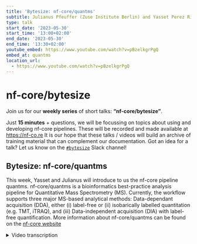 ```yaml
---
title: 'Bytesize: nf-core/quantms'
subtitle: Julianus Pfeuffer (Zuse Institute Berlin) and Yasset Perez Riverol (EMBL-EBI)
type: talk
start_date: '2023-05-30'
start_time: '13:00+02:00'
end_date: '2023-05-30'
end_time: '13:30+02:00'
youtube_embed: https://www.youtube.com/watch?v=pBzelkgrPgQ
embed_at: quantms
location_url:
  - https://www.youtube.com/watch?v=pBzelkgrPgQ
---
```


# nf-core/bytesize

Join us for our **weekly series** of short talks: **“nf-core/bytesize”**.

Just **15 minutes** + questions, we will be focussing on topics about using and developing nf-core pipelines.
These will be recorded and made available at <https://nf-co.re>
It is our hope that these talks / videos will build an archive of training material that can complement our documentation. Got an idea for a talk? Let us know on the [`#bytesize`](https://nfcore.slack.com/channels/bytesize) Slack channel!

## Bytesize: nf-core/quantms

This week, Yasset and Julianus will introduce to us the nf-core pipeline quantms. nf-core/quantms is a bioinformatics best-practice analysis pipeline for Quantitative Mass Spectrometry (MS). Currently, the workflow supports three major MS-based analytical methods: Data-dependant acquisition (DDA), either (i) label-free or (ii) isobarically labelled quantitation (e.g. TMT, iTRAQ), and (iii) Data-independent acquisition (DIA) with label-free quantification.
More information about nf-core/quantms can be found on the [nf-core website](https://nf-co.re/quantms)

<details markdown="1"><summary>Video transcription</summary>
**Note: The content has been edited for reader-friendliness**

[0:01](https://www.youtube.com/watch?v=pBzelkgrPgQ&t=1)
(host) Hello everyone, sorry for being late, but I'm very happy today that we have Julianus and sorry, I cannot pronounce your name.

(speaker 1) That's fine.

(speaker 2) Yasset.

(host) Yasset. Yes. To have a bytesize talk today, I will hand it over to you to introduce yourself if you want to.

[0:32](https://www.youtube.com/watch?v=pBzelkgrPgQ&t=32)
(speaker 2) So I am Julianus, Julianus Pfeuffer. I am a postdoc at the Zuse Institute Berlin, and I was working a long time doing my Ph.D at the University of Tübingen in the Freie Universität Berlin. I was a long time OpenMS contributor and maintainer. A lot of the pipeline that we will present today is, of course, based on OpenMS and it will be about mass spectrometry.

(speaker 1) Okay, I can present also myself. I am Yasset Perez Riverol, I am the team coordinator of the Freie Database, which is the largest proteomics database of NBLEDM and I've worked with also one of the developers of quantms. If there are no further questions in the beginning, I also can start sharing my screen. Would that be okay? Franziska?

(host) Your co-host. You should be.

(speaker 2) Okay. Let's see. Do you see the presentation or do you see some of my PowerPoint things?

(host) We see the presentation.

(speaker 2) Perfect.

[2:30](https://www.youtube.com/watch?v=pBzelkgrPgQ&t=150)
The presentation today will be about a Nextflow workflow this time and it's not a super recent addition to the nf-core community platform, but it was there for a long time or a little bit longer time, but we just recently released a 1.1 version that is much more stable and much more up to nf-core standards. We thought that would be a great time to introduce it. It is a workflow for, as the name implies, quantitative mass spectrometry data analysis. Of course, following all the nf-core standards, it is meant to be very reproducible and also applicable for large scale analysis. For example, on those big public repositories like PRIDE, where Yasset is from.

[3:43](https://www.youtube.com/watch?v=pBzelkgrPgQ&t=223)
What are the areas of application of our workflow? It is planned as a most-in-one workflow for the analysis of quantitative mass spectrometry experiments in general, that can mean metabolomics, proteomics, proteogenomics, but the current focus and the topic that we started with in the workflow is relative quantification of proteins or modified proteoforms based on mass spectrometry experiments. I will present first or ask the question, why do people do proteomics and how is it different from the usual genomics that we see here in nf-core? One nice example that people always give is the difference between a caterpillar and a butterfly. While they share exactly the same genome, unless some very slight mutations due to the stage of life, they have a vastly different proteome, not only in the amount of proteins that are expressed, but also the types of proteins that are expressed and how they are modified. All of this gives a much better representation of the actual phenotype of an organism or a cell. The proteomics can be used in addition or instead of genomics or even transcriptomics.

[5:26](https://www.youtube.com/watch?v=pBzelkgrPgQ&t=326)
One technique to get the quantities of proteins, for example, in the cell is mass spectrometry, and I would say the most common technique to do that is via liquid chromatography coupled mass spectrometry. This means you digest your sample with the proteins first, you put it into an Eppendorf tube. You subject this to a liquid chromatography to split them up by some physical chemical properties, to make the analysis easier. You ionize them, put them into the mass spectrometer, and the mass spectrometer can then measure the ions and the amount of ions that are there based on their property or their behavior in a magnetic field. What you get out is a so-called mass spectrum, where you can see the intensity which is related to the amount of ions that were there for a specific mass or to be specific, a specific mass-to-charge ratio. The problem with this is that those mass spectrometry experimental setups can be very complex. People add new types of mass spectrometers, new types of experiments that they want to. They invent new labeling strategies and how to compare different samples and so on.

[7:16](https://www.youtube.com/watch?v=pBzelkgrPgQ&t=436)
Here I give a little overview over the most common strategies in quantitative proteomics and want to highlight which of them are supported by quantms. Overall, we only support relative quantification since absolute quantification can usually only be done with certain standards and few people do it, unless they have a really exciting project going on. But also in relative quantification, you have two big subtypes. You can have labeled relative quantification and label-free relative quantification. Label-free is usually cheaper because the labels are expensive, but the analysis is sometimes a bit more complex. Here you can have so-called data-independent acquisition, data-dependent acquisition. You can have it feature-based or spectral counting. Regarding labeling, you can label the proteins or the protein pieces, the peptides, in vitro or you feed your organism or cells certain labeled amino acids in vivo. Our focus for labeled quantification was the so-called TMT and iDRAC strategies, which are very similar in analysis types.

[8:53](https://www.youtube.com/watch?v=pBzelkgrPgQ&t=533)
If you have any data set that was gathered with one of those green strategies here, quantms should be very useful for you. Here's an overview of the pipeline. Everything starts with the spectra in mzML or in raw format, mzML is open. It's sometimes a bit more verbose, bigger. It's an XML-based format. But we can also read raw files from the Thermofisher instruments through conversion. We do some pre-processing on the spectra as well as on the protein database that you give the pipeline to say which proteins you think that are in your sample and you would like to identify and quantify them. Then we have three different branches, that depend on which strategy the experiment was based on. We have this data-dependent label-free branch in blue, data-dependent isobaric labeling, TMT or iDRAC in red, and data-independent acquisition in green. The top ones are usually done by OpenMS tools. It's a framework for mass spec analysis, while the lower one is done by DIN. It's a separate package, where we were in close collaboration with the author to make it as efficient as possible in a distributed computing environment.

[10:48](https://www.youtube.com/watch?v=pBzelkgrPgQ&t=648)
I will go over the steps one by one. At first, a bit more details about the input. I mentioned the mass spectra already. The second one is an experimental design that you need, and we highly recommend to use the sample-to-data relationship format. It's a community-developed and tab-separated format for the data sets, for example, that are in PRIDE, and we annotate a lot of them manually for our re-analysis. It contains information about the contents of the samples, like organism, labeled or not, the experimental setup, but also the biological question, like which condition a sample belongs to. The protein database is the usual easy FASTA format, and can be either directly downloaded from SwissProd or trEMBL, or manually created by some proteogenomics studies you did before. It can be with or without so-called decoy proteins that we need later for false discovery rate estimation.

[12:08](https://www.youtube.com/watch?v=pBzelkgrPgQ&t=728)
In the pre-processing, we, as I said, convert and index all of our spectra, and the default format will be our mzML. Everything else you have will be converted into mzML before, keep that in mind. We combine information from the SDRF and the Nextflow parameters. Currently it's a bit mixed where you can set certain parameters, because we also wanted to support very simple designs, where a lot of the information is implied. We do some sanity checks, convert them into designs for the specific tools, but also units for specific tools or certain vocabulary for specific tools. Regarding the database, we can also generate the decoys for you, it's usually done by reversing or shuffling sequences in the database. Then we perform identification with common so-called database search engines. Currently you can select between MSGF+ and Comet, or both of them, in which case they will be combined probabilistically by an OpenMS tool called ConsensusID. We then offer a rescoring mechanism that uses more features than just the similarity between predicted spectrum and observed spectrum. This is currently only possible by the SVM-based tool Percolator, but we are heavily developing or trying to integrate deep learning-based scores from, for example, MS2rescore. The false discovery rate estimation is done based on the well-established target decoy approach. We offer FDRs on multiple levels, the peptide-spectrum-match level, peptide-level, protein level, protein-group level, and on different scales, either for a specific sample only or for the whole experiment. We can do the so-called picked FDRs that were recently published and show a bit more sensitivity in large-scale experiments.

[14:42](https://www.youtube.com/watch?v=pBzelkgrPgQ&t=882)
For the quantification of the peptides, in label-free quantification we use the OpenMS ProteomicsLFQ tool, which is also the main part of the old nf-core ProteomicsLFQ pipeline, which means if you're using that one, this is fully integrated and superseded, so you may switch to quantms. This performs the following tasks. It does the identification of quantifiable features in your mass spec data. This can be done targeted by looking for specific IDs or untargeted by just looking at isotopes and illusion shapes. It then does retention time alignment. It links the identifications to get the best matches over all samples, and then you can optionally also transfer identifications to features that do not have an identification, or you can re-quantify parts of your MS experiment if in all samples but this one, or in the most samples but this sample, there was a feature but you couldn't find one in this one, then you can extract the last part of the signal.

[16:13](https://www.youtube.com/watch?v=pBzelkgrPgQ&t=973)
Then isobaric labeling, it's much easier because it's just based on the intensity of so-called reporter ions. We support most TMT and iTraq plexes, which means the plex just tells you how many channels you can multiplex into one sample, which means how many samples you can have in one mass spec run, let's say. We also support so-called SPS, which introduces a third fragmentation level for mass specs.

[16:56](https://www.youtube.com/watch?v=pBzelkgrPgQ&t=1016)
When you have quantified the peptides, you usually are interested in the proteins that they come from, therefore we have two different inference techniques implemented, the Bayesian one with the OpenMS tool EPIFANY, but also a simple rule-based aggregation of peptides to proteins. Regarding quantification, we support the common strategies, TOP3 peptides per protein. ibaq is a common strategy that normalizes by the length of the protein, for example. Those come from OpenMS, but we also have support for statistical post-processing tools like MSstats and Triqler, which then they have much more elaborate statistical models, and they also include significant testing between comparisons of samples, conditions, contrasts.

[18:01](https://www.youtube.com/watch?v=pBzelkgrPgQ&t=1081)
For the third branch that is based on DIA-NN, the data-independent acquisition branch, we made it fully parallelizable by a multi-step analysis. First you do an in silico library prediction and a pre-analysis for every sample, and then only after you do an empirical, data-dependent or data-based library generation, and a final analysis on the full experiment. It is also compatible with MSstats. This means you could have... the output will not be comparable in the quantities, but it will be comparable in the format compared to other branches of the workflow. As all the other branches, it can be converted into mzTab, which is, for smaller experiments, a human-readable tab-based format for the quantities and identifications of such experiments. You can use it immediately for upload to PRIDE, for example, or publication, which is usually recommended by the journals.

[19:36](https://www.youtube.com/watch?v=pBzelkgrPgQ&t=1176)
A bit more details on our general outputs. As I said, we have this mzTab for all the quantitative and identification-related information. The mzTab, in general, contains, on the right side here, metadata, a protein section, a peptide section, peptide spectrum match section, and for metabolomics also small molecule section. It's the community standard, so it's used by a lot of projects, and it's very helpful to have it for upload or journals.

[20:22](https://www.youtube.com/watch?v=pBzelkgrPgQ&t=1222)
Then, from our statistical post-processing, we can get heat maps or volcano plots for the comparisons between conditions that we can specify in the parameters of the workflow, for example. But we also have a full pMultiQC report, which is based on a plugin that we wrote for MultiQC, specifically for proteomics. It includes quality control heat map over all samples, but also detailed plots per sample and a detailed and searchable table of the results that is connected to an SQL backend. Those are some examples of our outputs. The first picture, you can see the experimental design that you have given and how it was interpreted by our tool. They can get very complex in proteomics experiments because you can also fractionate your data or your samples, and with the usual biological and technical replicates can get quite complex. In the lower part, you can see a heat map of some aggregated quality control metrics for specific samples and things like how many percent of contaminants were identified, the average peptide intensity, how many missed cleavages in your digestion we could find, what was the rate of identifications from the overall number of spectra, and so on.

[22:30](https://www.youtube.com/watch?v=pBzelkgrPgQ&t=1350)
Some more detailed information about specific samples. For example, the number of spectra on each level, like fragment spectra or service spectra, how many of them were identified by each of the search engines, how many were identified after consensusID, and so on. Lastly, one application that this workflow already had was reanalysis of a large part of PRIDE. We really sat down and were annotating with a large portion of PRIDE into the sample to data relationship format, which meant a lot of looking into papers, contacting authors, and so on. But which also means that you now, if you want to reanalyze something in a different way, you can just download the data from PRIDE or give URLs, which Nextflow, of course, handles to the FTP, and reanalyze it with different settings because the SDRF is already available.

[24:00](https://www.youtube.com/watch?v=pBzelkgrPgQ&t=1440)
We then reanalyzed each entry with our quantms. The good thing is we could analyze many of them because we made it very robust, our default settings, and also supporting a lot of different experiment types, as you have seen. Then in the end, we just combined and visualized the results, in this case per dataset or per tissue, because a lot of datasets are very specific for a certain tissue. We're currently writing a publication on that. That was one of the first applications, yes. I think that's it from our side. We're happy to answer all of your questions.

[24:56](https://www.youtube.com/watch?v=pBzelkgrPgQ&t=1496)
(host) Thank you so much. I'm just going to remove the spotlights. If there are any questions from the audience, you should now be able to unmute yourself and ask the question right away. Are there any questions from the audience?

(question) If not, I actually have a question, maybe a bit selfish. It's very nice to see that we have some pipelines at least that are not NGS based. I was wondering what made you choose Nextflow and nf-core for making this pipeline?

(answer) So the first thing was the incredible integration of all those large scale, high performance computing clusters and clouds that we have not seen in other workflow managers. Of course, a little bit bias because I knew some people from Nextflow. But I think it turned out to be the best choice in hindsight anyway. The nf-core team was very helpful in implementing all of this and the AWS tests were also super nice because as a university, we barely have any capability to test it on Amazon cloud or something that always costs. I think it gets a better reach also to industry by supporting clouds.

[27:02](https://www.youtube.com/watch?v=pBzelkgrPgQ&t=1622)
(question) Maybe in the same vein, did you find any problems that were specifically there because it is not NGS and because we're often very geared towards NGS?

(answer) Yes, of course. It's not big problems, but some of your templates, let's say, they have a lot of, not a lot... but what was it for example? I think you, or in the beginning you had a FastQC parameter that was always supposed to be there. We of course had to remove it. Now, whenever a template update comes, we have to remove it again and things like that. But yeah, minor things.

[27:48](https://www.youtube.com/watch?v=pBzelkgrPgQ&t=1668)
(host) Okay. Are there any more questions from anyone?

(question) I would have one. Hi. Great talk. I was wondering, you mentioned the small molecule MS experiments as a future possible application of the quantms. How far is this thought out or where does this stand?

(answer) Yeah. Implementation wise, we have a colleague that created such a workflow based on very similar tools that we already have. That means the OpenMS ones, but also some other tools like Sirius for small molecule database search. In the competitor language, Snakemake, but at least we see that it's a very feasible workflow that we have. It should be a rather simple translation of the workflow, but we also want to check with the existing MetaboIgniter workflow to see if we can combine them. We still have to check how compatible SDRF and the mzTab would be, so that we, for everything that we want to include into quantms we definitely want to start from an SDRF and have us output an mzTab or another future community standard file format. We think it should all be possible since there's also an mzTabM for metabolomics. Yasset, I think SDRF should have no problems at all to have some metabolomic specific annotations there.

(speaker 1) Yeah. I think we have a startup already to support metabolomics with SDRF. I mean, we have the first call around it, how to do it. As you said, I think this is a really important point. We have tried to put standard file formats in quantms as the starting point and the end of the workflow. For anyone who wants to join quantms this will be the case for other use cases like proteomics, like immunopatidomics or any other use case that wants to jump into mass spec quantitation in quantms. To start by one standard file format, something that the data out there is in that file format and should end up into another standard file format, which is this. In this case, it's mzTab, but it could be something in the future slightly different.

(comment) Great. Thank you both for the elaborations.

[31:18](https://www.youtube.com/watch?v=pBzelkgrPgQ&t=1878)
(host) Thank you very much. If we have any more questions from the audience? It doesn't seem so, then I would like to thank again, Julianus and Yasset, and of course, as usual, also the Chan Zuckerberg Initiative for funding our bytesize talks. Thank you very much everyone and see you hopefully.

</details>
